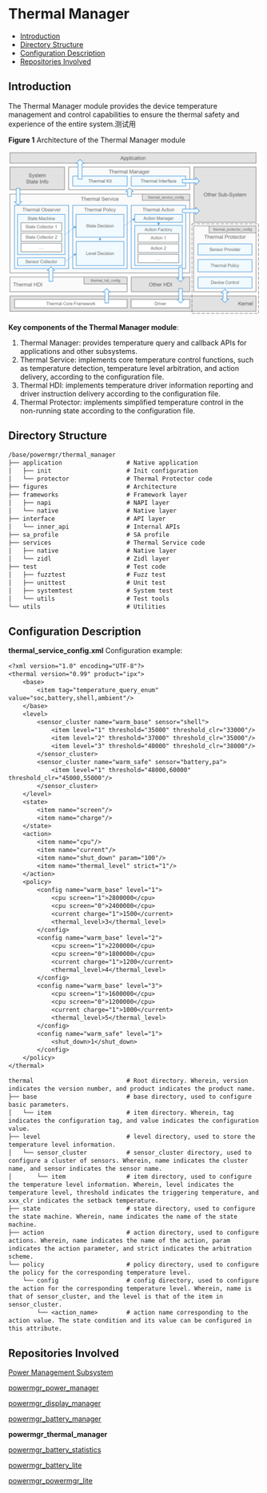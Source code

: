 # Thermal Manager

-   [Introduction](#section0056945901)
-   [Directory Structure](#section0056945902)
-   [Configuration Description](#section0056945903)
-   [Repositories Involved](#section0056945904)

## Introduction<a name="section0056945901"></a>

The Thermal Manager module provides the device temperature management and control capabilities to ensure the thermal safety and experience of the entire system.测试用

**Figure 1** Architecture of the Thermal Manager module

![](figures/thermal_manager_architecture.png "Architecture of the thermal manager module")

**Key components of the Thermal Manager module**:

1. Thermal Manager: provides temperature query and callback APIs for applications and other subsystems.
2. Thermal Service: implements core temperature control functions, such as temperature detection, temperature level arbitration, and action delivery, according to the configuration file.
3. Thermal HDI: implements temperature driver information reporting and driver instruction delivery according to the configuration file.
4. Thermal Protector: implements simplified temperature control in the non-running state according to the configuration file.

## Directory Structure<a name="section0056945902"></a>
```
/base/powermgr/thermal_manager
├── application                  # Native application
│   ├── init                     # Init configuration
│   └── protector                # Thermal Protector code
├── figures                      # Architecture
├── frameworks                   # Framework layer
│   ├── napi                     # NAPI layer
│   └── native                   # Native layer
├── interface                    # API layer
│   └── inner_api                # Internal APIs
├── sa_profile                   # SA profile
├── services                     # Thermal Service code
│   ├── native                   # Native layer
│   └── zidl                     # Zidl layer
├── test                         # Test code
│   ├── fuzztest                 # Fuzz test
│   ├── unittest                 # Unit test
│   ├── systemtest               # System test
│   └── utils                    # Test tools
└── utils                        # Utilities
```

## Configuration Description<a name="section0056945903"></a>
**thermal_service_config.xml**
Configuration example:

```
<?xml version="1.0" encoding="UTF-8"?>
<thermal version="0.99" product="ipx">
    <base>
        <item tag="temperature_query_enum" value="soc,battery,shell,ambient"/>
    </base>
    <level>
        <sensor_cluster name="warm_base" sensor="shell">
            <item level="1" threshold="35000" threshold_clr="33000"/>
            <item level="2" threshold="37000" threshold_clr="35000"/>
            <item level="3" threshold="40000" threshold_clr="38000"/>
        </sensor_cluster>
        <sensor_cluster name="warm_safe" sensor="battery,pa">
            <item level="1" threshold="48000,60000" threshold_clr="45000,55000"/>
        </sensor_cluster>
    </level>
    <state>
        <item name="screen"/>
        <item name="charge"/>
    </state>
    <action>
        <item name="cpu"/>
        <item name="current"/>
        <item name="shut_down" param="100"/>
        <item name="thermal_level" strict="1"/>
    </action>
    <policy>
        <config name="warm_base" level="1">
            <cpu screen="1">2800000</cpu>
            <cpu screen="0">2400000</cpu>
            <current charge="1">1500</current>
            <thermal_level>3</thermal_level>
        </config>
        <config name="warm_base" level="2">
            <cpu screen="1">2200000</cpu>
            <cpu screen="0">1800000</cpu>
            <current charge="1">1200</current>
            <thermal_level>4</thermal_level>
        </config>
        <config name="warm_base" level="3">
            <cpu screen="1">1600000</cpu>
            <cpu screen="0">1200000</cpu>
            <current charge="1">1000</current>
            <thermal_level>5</thermal_level>
        </config>
        <config name="warm_safe" level="1">
            <shut_down>1</shut_down>
        </config>
    </policy>
</thermal>
```
```
thermal                          # Root directory. Wherein, version indicates the version number, and product indicates the product name.
├── base                         # base directory, used to configure basic parameters.
│   └── item                     # item directory. Wherein, tag indicates the configuration tag, and value indicates the configuration value.
├── level                        # level directory, used to store the temperature level information.
│   └── sensor_cluster           # sensor_cluster directory, used to configure a cluster of sensors. Wherein, name indicates the cluster name, and sensor indicates the sensor name.
│       └── item                 # item directory, used to configure the temperature level information. Wherein, level indicates the temperature level, threshold indicates the triggering temperature, and xxx_clr indicates the setback temperature.
├── state                        # state directory, used to configure the state machine. Wherein, name indicates the name of the state machine.
├── action                       # action directory, used to configure actions. Wherein, name indicates the name of the action, param indicates the action parameter, and strict indicates the arbitration scheme.
└── policy                       # policy directory, used to configure the policy for the corresponding temperature level.
    └── config                   # config directory, used to configure the action for the corresponding temperature level. Wherein, name is that of sensor_cluster, and the level is that of the item in sensor_cluster.
        └── <action_name>        # action name corresponding to the action value. The state condition and its value can be configured in this attribute.
```


## Repositories Involved<a name="section0056945904"></a>
[Power Management Subsystem](https://gitee.com/openharmony/docs/blob/master/en/readme/power-management.md)

[powermgr_power_manager](https://gitee.com/openharmony/powermgr_power_manager)

[powermgr_display_manager](https://gitee.com/openharmony/powermgr_display_manager)

[powermgr_battery_manager](https://gitee.com/openharmony/powermgr_battery_manager)

**powermgr_thermal_manager**

[powermgr_battery_statistics](https://gitee.com/openharmony/powermgr_battery_statistics)

[powermgr_battery_lite](https://gitee.com/openharmony/powermgr_battery_lite)

[powermgr_powermgr_lite](https://gitee.com/openharmony/powermgr_powermgr_lite)

